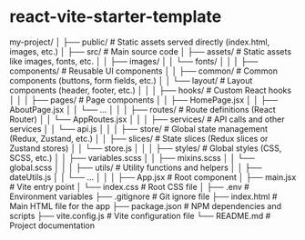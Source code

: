 # react-vite-starter-template

my-project/
│
├── public/                 # Static assets served directly (index.html, images, etc.)
│
├── src/                    # Main source code
│   ├── assets/             # Static assets like images, fonts, etc.
│   │   ├── images/
│   │   └── fonts/
│   │
│   ├── components/         # Reusable UI components
│   │   ├── common/         # Common components (buttons, form fields, etc.)
│   │   └── layout/         # Layout components (header, footer, etc.)
│   │
│   ├── hooks/              # Custom React hooks
│   │
│   ├── pages/              # Page components
│   │   ├── HomePage.jsx
│   │   ├── AboutPage.jsx
│   │   └── ...
│   │
│   ├── routes/             # Route definitions (React Router)
│   │   └── AppRoutes.jsx
│   │
│   ├── services/           # API calls and other services
│   │   └── api.js
│   │
│   ├── store/              # Global state management (Redux, Zustand, etc.)
│   │   ├── slices/         # State slices (Redux slices or Zustand stores)
│   │   └── store.js
│   │
│   ├── styles/             # Global styles (CSS, SCSS, etc.)
│   │   ├── variables.scss
│   │   ├── mixins.scss
│   │   └── global.scss
│   │
│   ├── utils/              # Utility functions and helpers
│   │   ├── dateUtils.js
│   │   └── ...
│   │
│   ├── App.jsx             # Root component
│   ├── main.jsx            # Vite entry point
│   └── index.css           # Root CSS file
│
├── .env                    # Environment variables
├── .gitignore              # Git ignore file
├── index.html              # Main HTML file for the app
├── package.json            # NPM dependencies and scripts
├── vite.config.js          # Vite configuration file
└── README.md               # Project documentation
